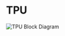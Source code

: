 # TPU

![TPU Block Diagram](https://github.com/solana-labs/solana/tree/c0ec2ca27a81d5429d32f27148cbbefc4edab999/book/src/img/tpu.svg)

